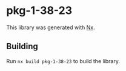 # pkg-1-38-23

This library was generated with [Nx](https://nx.dev).

## Building

Run `nx build pkg-1-38-23` to build the library.
